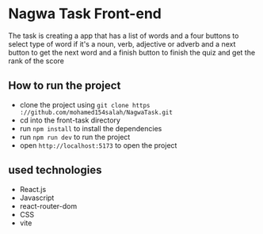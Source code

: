# Nagwa Task Front-end

The task is creating a app that has a list of words and a four buttons to select type of word if it's a noun, verb, adjective or adverb and a next button to get the next word and a finish button to finish the quiz and get the rank of the score

## How to run the project

- clone the project using `git clone https ://github.com/mohamed154salah/NagwaTask.git`
- cd into the front-task directory
- run `npm install` to install the dependencies
- run `npm run dev` to run the project
- open `http://localhost:5173` to open the project

## used technologies

- React.js
- Javascript
- react-router-dom
- CSS
- vite
